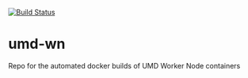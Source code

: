 [![Build Status](https://travis-ci.org/AAROC/umd-wn.svg?branch=master)](https://travis-ci.org/AAROC/umd-wn)

# umd-wn
Repo for the automated docker builds of UMD Worker Node containers
